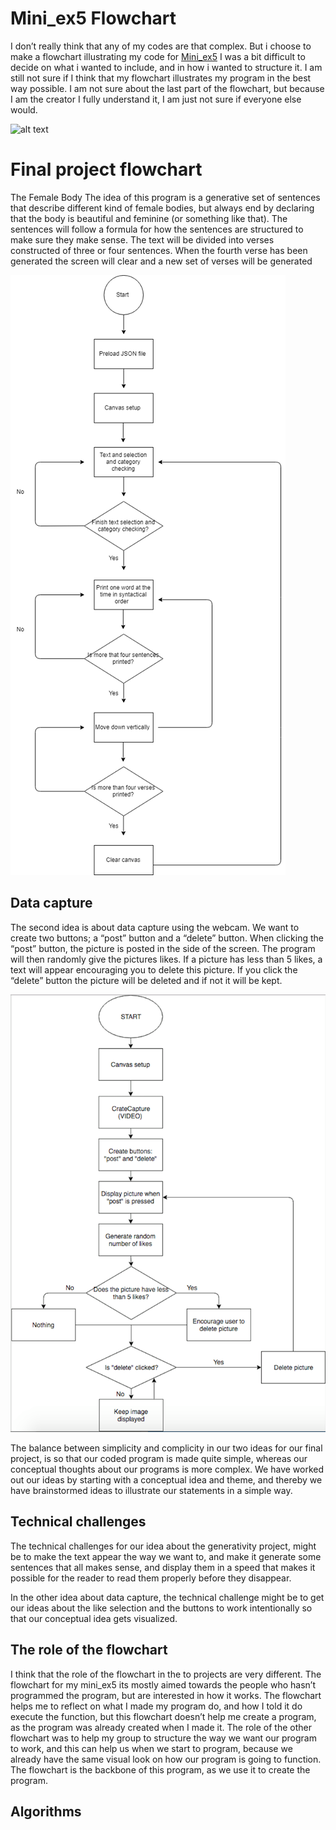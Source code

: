 # Mini_ex5 Flowchart

I don’t really think that any of my codes are that complex. But i choose to make a flowchart illustrating my code for [Mini_ex5](https://github.com/Cathrinebp/mini_exes/tree/master/mini_ex5)
I was a bit difficult to decide on what i wanted to include, and in how i wanted to structure it. I am still not sure if I think that my flowchart illustrates my program in the best way possible. I am not sure about the last part of the flowchart, but because I am the creator I fully understand it, I am just not sure if everyone else would. 

![alt text](miniex5.png "beskrivelse af billede")  


# Final project flowchart 

The Female Body
The idea of this program is a generative set of sentences that describe different kind of female bodies, but always end by declaring that the body is beautiful and feminine (or something like that). The sentences will follow a formula for how the sentences are structured to make sure they make sense. The text will be divided into verses constructed of three or four sentences. When the fourth verse has been generated the screen will clear and a new set of verses will be generated

![alt text](elitterature.png "beskrivelse af billede")  

## Data capture

The second idea is about data capture using the webcam. We want to create two buttons; a “post” button and a “delete” button. When clicking the “post” button, the picture is posted in the side of the screen. The program will then randomly give the pictures likes. If a picture has less than 5 likes, a text will appear encouraging you to delete this picture. If you click the “delete” button the picture will be deleted and if not it will be kept.

![alt text](captureall.png "beskrivelse af billede")  

The balance between simplicity and complicity in our two ideas for our final project, is so that our coded program is made quite simple, whereas our conceptual thoughts about our programs is more complex. We have worked out our ideas by starting with a conceptual idea and theme, and thereby we have brainstormed ideas to illustrate our statements in a simple way. 

## Technical challenges 

The technical challenges for our idea about the generativity project, might be to make the text appear the way we want to, and make it generate some sentences that all makes sense, and display them in a speed that makes it possible for the reader to read them properly before they disappear. 

In the other idea about data capture, the technical challenge might be to get our ideas about the like selection and the buttons to work intentionally so that our conceptual idea gets visualized.  

## The role of the flowchart 
I think that the role of the flowchart in the to projects are very different. The flowchart for my mini_ex5 its mostly aimed towards the people who hasn’t programmed the program, but are interested in how it works. The flowchart helps me to reflect on what I made my program do, and how I told it do execute the function, but this flowchart doesn’t help me create a program, as the program was already created when I made it. 
The role of the other flowchart was to help my group to structure the way we want our program to work, and this can help us when we start to program, because we already have the same visual look on how our program is going to function. The flowchart is the backbone of this program, as we use it to create the program. 

## Algorithms 

